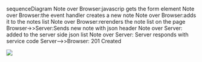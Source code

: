 sequenceDiagram
Note over Browser:javascrip gets the form element
Note over Browser:the event handler creates a new note
Note over Browser:adds it to the notes list
Note over Browser:rerenders the note list on the page
Browser->>Server:Sends new note with json header
Note over Server: added to the server side json list
Note over Server: Server responds with service code
Server-->>Browser: 201 Created

[![](https://mermaid.ink/img/pako:eNptUrtuwzAM_BVCc5M0Tpu0HjL0sXbJqoWRaFuFLbmUnCAI8u-lnAeKIpOE4x3vSOmoTLCkShXpZyBv6MNhzdhp_xUSQdgRwxuHfSQuv3GH0bDroaYUITUEVeAOqKWOfLonyRzaSREa9LaVimHCRBEQPO3Bi-KeDq2N4BKkMNpkWoTWxbsmTEzeEscbd6RC8CPQYy0eF_Jkvd4Qi7rciCbeQsDepQa-o2gaQmn21-iiAElF9popjiBEZ-ms-x_vqjqfwBT7kC1Hp6x2hiBvX_szZSLhrjNB8TiH93FXVnvt1YPqiDt0Vt7qqD2AVpKiI61KuVqqcGiTVtqfhIpDCpuDN6pMPNCDGnorjS5Pq8oK23hDP61LgW9gG_L0qjyqdOjzx6hlLGlpgq9cnfGBW4GblPpYzma5PK1lpGE7NaGbyT4a5NTsXpezZbF8wWJBy9UCnxcLa7bz15eqeJpXdvU4L1CdTqdfNcPkLw?type=png)](https://mermaid.live/edit#pako:eNptUrtuwzAM_BVCc5M0Tpu0HjL0sXbJqoWRaFuFLbmUnCAI8u-lnAeKIpOE4x3vSOmoTLCkShXpZyBv6MNhzdhp_xUSQdgRwxuHfSQuv3GH0bDroaYUITUEVeAOqKWOfLonyRzaSREa9LaVimHCRBEQPO3Bi-KeDq2N4BKkMNpkWoTWxbsmTEzeEscbd6RC8CPQYy0eF_Jkvd4Qi7rciCbeQsDepQa-o2gaQmn21-iiAElF9popjiBEZ-ms-x_vqjqfwBT7kC1Hp6x2hiBvX_szZSLhrjNB8TiH93FXVnvt1YPqiDt0Vt7qqD2AVpKiI61KuVqqcGiTVtqfhIpDCpuDN6pMPNCDGnorjS5Pq8oK23hDP61LgW9gG_L0qjyqdOjzx6hlLGlpgq9cnfGBW4GblPpYzma5PK1lpGE7NaGbyT4a5NTsXpezZbF8wWJBy9UCnxcLa7bz15eqeJpXdvU4L1CdTqdfNcPkLw)